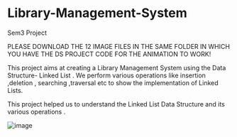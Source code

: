 # Library-Management-System
Sem3 Project

PLEASE DOWNLOAD THE 12 IMAGE FILES IN THE SAME FOLDER IN WHICH YOU HAVE THE DS PROJECT CODE FOR THE ANIMATION TO WORK!


This project aims at creating a Library Management System using the Data Structure- Linked List . We perform various operations like insertion ,deletion , searching ,traversal etc to show the implementation of Linked Lists.


This project helped us to understand the Linked List Data Structure and its various operations .

![image](https://user-images.githubusercontent.com/73870998/101283017-3a0bba00-37fe-11eb-8860-b5fe58467fe9.png)
